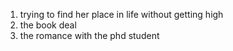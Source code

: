 1. trying to find her place in life without getting high 
2. the book deal 
3. the romance with the phd student


